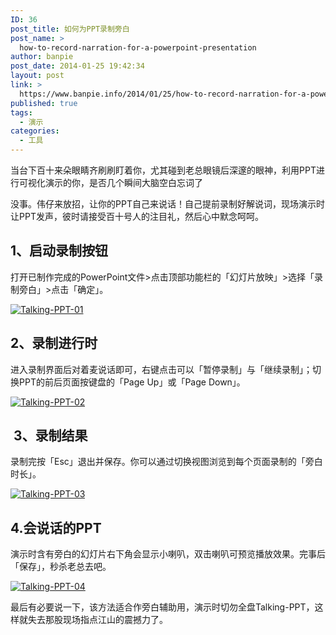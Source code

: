 ```yaml
---
ID: 36
post_title: 如何为PPT录制旁白
post_name: >
  how-to-record-narration-for-a-powerpoint-presentation
author: banpie
post_date: 2014-01-25 19:42:34
layout: post
link: >
  https://www.banpie.info/2014/01/25/how-to-record-narration-for-a-powerpoint-presentation/
published: true
tags:
  - 演示
categories:
  - 工具
---
```

当台下百十来朵眼睛齐刷刷盯着你，尤其碰到老总眼镜后深邃的眼神，利用PPT进行可视化演示的你，是否几个瞬间大脑空白忘词了

没事。伟仔来放招，让你的PPT自己来说话！自己提前录制好解说词，现场演示时让PPT发声，彼时请接受百十号人的注目礼，然后心中默念呵呵。

## 1、启动录制按钮

打开已制作完成的PowerPoint文件&gt;点击顶部功能栏的「幻灯片放映」&gt;选择「录制旁白」&gt;点击「确定」。

[![Talking-PPT-01](http://7arnhx.com1.z0.glb.clouddn.com/wp-content/uploads/2014/01/Talking-PPT-01.jpg)](http://7arnhx.com1.z0.glb.clouddn.com/wp-content/uploads/2014/01/Talking-PPT-01.jpg)

## 2、录制进行时

进入录制界面后对着麦说话即可，右键点击可以「暂停录制」与「继续录制」；切换PPT的前后页面按键盘的「Page Up」或「Page Down」。

[![Talking-PPT-02](http://7arnhx.com1.z0.glb.clouddn.com/wp-content/uploads/2014/01/Talking-PPT-02.jpg)](http://7arnhx.com1.z0.glb.clouddn.com/wp-content/uploads/2014/01/Talking-PPT-02.jpg)

##  3、录制结果

录制完按「Esc」退出并保存。你可以通过切换视图浏览到每个页面录制的「旁白时长」。

[![Talking-PPT-03](http://7arnhx.com1.z0.glb.clouddn.com/wp-content/uploads/2014/01/Talking-PPT-03.jpg)](http://7arnhx.com1.z0.glb.clouddn.com/wp-content/uploads/2014/01/Talking-PPT-03.jpg)

## 4.会说话的PPT

演示时含有旁白的幻灯片右下角会显示小喇叭，双击喇叭可预览播放效果。完事后「保存」，秒杀老总去吧。

[![Talking-PPT-04](http://7arnhx.com1.z0.glb.clouddn.com/wp-content/uploads/2014/01/Talking-PPT-04.jpg)](http://7arnhx.com1.z0.glb.clouddn.com/wp-content/uploads/2014/01/Talking-PPT-04.jpg)

最后有必要说一下，该方法适合作旁白辅助用，演示时切勿全盘Talking-PPT，这样就失去那股现场指点江山的震撼力了。